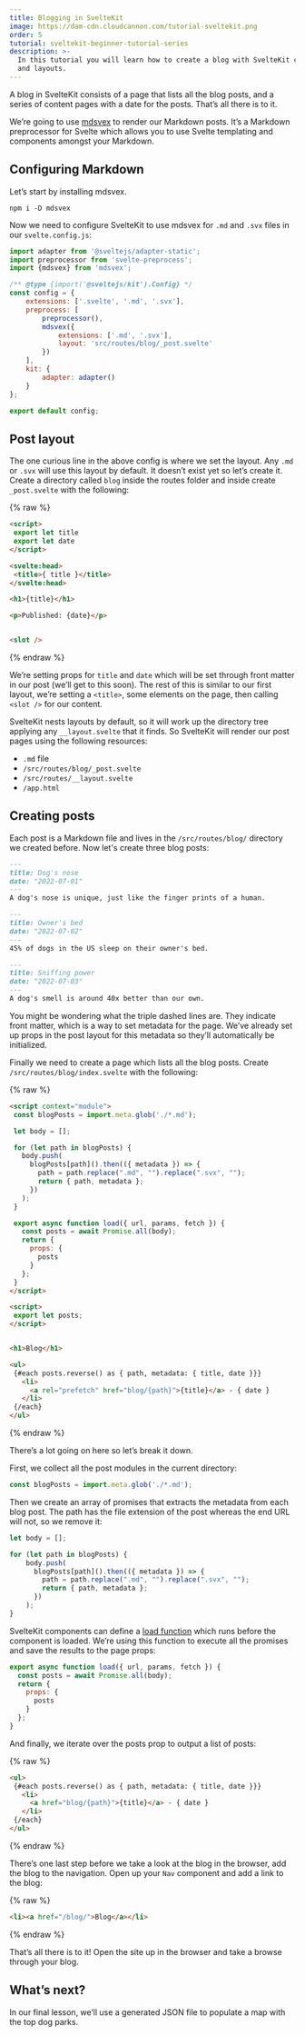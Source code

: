 ```yaml
---
title: Blogging in SvelteKit
image: https://dam-cdn.cloudcannon.com/tutorial-sveltekit.png
order: 5
tutorial: sveltekit-beginner-tutorial-series
description: >-
  In this tutorial you will learn how to create a blog with SvelteKit content
  and layouts.
---
```


A blog in SvelteKit consists of a page that lists all the blog posts, and a series of content pages with a date for the posts. That’s all there is to it.

We’re going to use [mdsvex](https://github.com/pngwn/MDsveX) to render our Markdown posts. It’s a Markdown preprocessor for Svelte which allows you to use Svelte templating and components amongst your Markdown.

## Configuring Markdown

Let’s start by installing mdsvex.

```shell
npm i -D mdsvex
```

Now we need to configure SvelteKit to use mdsvex for `.md` and `.svx` files in our `svelte.config.js`\:

```javascript
import adapter from '@sveltejs/adapter-static';
import preprocessor from 'svelte-preprocess';
import {mdsvex} from 'mdsvex';

/** @type {import('@sveltejs/kit').Config} */
const config = {
    extensions: ['.svelte', '.md', '.svx'],
    preprocess: [
        preprocessor(),
        mdsvex({
            extensions: ['.md', '.svx'],
            layout: 'src/routes/blog/_post.svelte'
        })
    ],
    kit: {
        adapter: adapter()
    }
};

export default config;
```

## Post layout

The one curious line in the above config is where we set the layout. Any `.md` or `.svx` will use this layout by default. It doesn’t exist yet so let’s create it. Create a directory called `blog` inside the routes folder and inside create `_post.svelte` with the following:

{% raw %}
 ```html
<script>
  export let title
  export let date
</script>

<svelte:head>
  <title>{ title }</title>
</svelte:head>

<h1>{title}</h1>

<p>Published: {date}</p>


<slot />
```
{% endraw %}

We’re setting props for `title` and `date` which will be set through front matter in our post (we’ll get to this soon). The rest of this is similar to our first layout, we’re setting a `<title>`, some elements on the page, then calling `<slot />` for our content.

SvelteKit nests layouts by default, so it will work up the directory tree applying any `__layout.svelte` that it finds. So SvelteKit will render our post pages using the following resources:

* `.md` file
* `/src/routes/blog/_post.svelte`
* `/src/routes/__layout.svelte`
* `/app.html`

## Creating posts

Each&nbsp;post is a Markdown file and lives in the `/src/routes/blog/` directory we created before. Now let's create three blog posts:

```markdown
---
title: Dog's nose
date: "2022-07-01"
---
A dog's nose is unique, just like the finger prints of a human.
```


```markdown
---
title: Owner's bed
date: "2022-07-02"
---
45% of dogs in the US sleep on their owner's bed.
```


```markdown
---
title: Sniffing power
date: "2022-07-03"
---
A dog's smell is around 40x better than our own.
```

You might be wondering what the triple dashed lines are. They indicate front matter, which is a way to set metadata for the page. We’ve already set up props in the post layout for this metadata so they’ll automatically be initialized.

Finally we need to create a page which lists all the blog posts. Create `/src/routes/blog/index.svelte` with the following:

{% raw %}
 ```html
<script context="module">
  const blogPosts = import.meta.glob('./*.md');

  let body = [];

  for (let path in blogPosts) {
    body.push(
      blogPosts[path]().then(({ metadata }) => {
        path = path.replace(".md", "").replace(".svx", "");
        return { path, metadata };
      })
    );
  }

  export async function load({ url, params, fetch }) {
    const posts = await Promise.all(body);
    return {
      props: {
        posts
      }
    };
  }
</script>

<script>
  export let posts;
</script>


<h1>Blog</h1>

<ul>
  {#each posts.reverse() as { path, metadata: { title, date }}}
    <li>
      <a rel="prefetch" href="blog/{path}">{title}</a> - { date }
    </li>
  {/each}
</ul>
```
{% endraw %}

There’s a lot going on here so let’s break it down.

First, we collect all the post modules in the current directory:

```javascript
const blogPosts = import.meta.glob('./*.md');
```

Then we create an array of promises that extracts the metadata from each blog post. The path has the file extension of the post whereas the end URL will not, so we remove it:

```javascript
let body = [];

for (let path in blogPosts) {
    body.push(
      blogPosts[path]().then(({ metadata }) => {
      	path = path.replace(".md", "").replace(".svx", "");
        return { path, metadata };
      })
    );
}
```

SvelteKit components can define a [load function](https://kit.svelte.dev/docs/loading) which runs before the component is loaded. We’re using this function to execute all the promises and save the results to the page props:

```javascript
export async function load({ url, params, fetch }) {
  const posts = await Promise.all(body);
  return {
    props: {
      posts
    }
  };
}
```

And finally, we iterate over the posts prop to output a list of posts:

{% raw %}
 ```html
<ul>
  {#each posts.reverse() as { path, metadata: { title, date }}}
    <li>
      <a href="blog/{path}">{title}</a> - { date }
    </li>
  {/each}
</ul>
```
{% endraw %}

There’s one last step before we take a look at the blog in the browser, add the blog to the navigation. Open up your `Nav` component and add a link to the blog:

{% raw %}
 ```html
<li><a href="/blog/">Blog</a></li>
```
{% endraw %}

That’s all there is to it\! Open the site up in the browser and take a browse through your blog.

## What’s next?

In our final lesson, we’ll use a generated JSON file to populate a map with the top dog parks.

